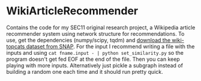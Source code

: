 # WikiArticleRecommender

Contains the code for my SEC11 original research project, a Wikipedia article recommender system using network structure for recommendations.
To use, get the dependencies (numpy/scipy, tqdm) and [download the wiki-topcats dataset from SNAP](https://snap.stanford.edu/data/wiki-topcats.html).
For the input I recommend writing a file with the inputs and using `cat fname.input - | python set_similarity.py` so the program doesn't get fed EOF at the end of the file. Then you can keep playing with more inputs. Alternatively just pickle a subgraph instead of building a random one each time and it should run pretty quick.
